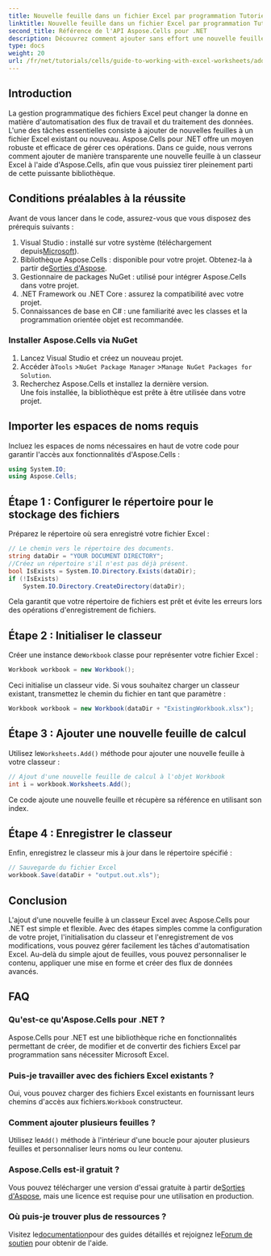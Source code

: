 ```yaml
---
title: Nouvelle feuille dans un fichier Excel par programmation Tutoriel C#
linktitle: Nouvelle feuille dans un fichier Excel par programmation Tutoriel C#
second_title: Référence de l'API Aspose.Cells pour .NET
description: Découvrez comment ajouter sans effort une nouvelle feuille de calcul à un fichier Excel à l'aide d'Aspose.Cells pour .NET. Ce guide complet fournit une approche étape par étape, des exemples de code et des conseils utiles.
type: docs
weight: 20
url: /fr/net/tutorials/cells/guide-to-working-with-excel-worksheets/add-new-sheet-to-excel-file-csharp-tutorial/
---
```

## Introduction

La gestion programmatique des fichiers Excel peut changer la donne en matière d'automatisation des flux de travail et du traitement des données. L'une des tâches essentielles consiste à ajouter de nouvelles feuilles à un fichier Excel existant ou nouveau. Aspose.Cells pour .NET offre un moyen robuste et efficace de gérer ces opérations. Dans ce guide, nous verrons comment ajouter de manière transparente une nouvelle feuille à un classeur Excel à l'aide d'Aspose.Cells, afin que vous puissiez tirer pleinement parti de cette puissante bibliothèque.

## Conditions préalables à la réussite

Avant de vous lancer dans le code, assurez-vous que vous disposez des prérequis suivants :

1.  Visual Studio : installé sur votre système (téléchargement depuis[Microsoft](https://visualstudio.microsoft.com/)).
2.  Bibliothèque Aspose.Cells : disponible pour votre projet. Obtenez-la à partir de[Sorties d'Aspose](https://releases.aspose.com/cells/net/).
3. Gestionnaire de packages NuGet : utilisé pour intégrer Aspose.Cells dans votre projet.
4. .NET Framework ou .NET Core : assurez la compatibilité avec votre projet.
5. Connaissances de base en C# : une familiarité avec les classes et la programmation orientée objet est recommandée.

### Installer Aspose.Cells via NuGet

1. Lancez Visual Studio et créez un nouveau projet.
2.  Accéder à`Tools` >`NuGet Package Manager` >`Manage NuGet Packages for Solution`.
3. Recherchez Aspose.Cells et installez la dernière version.  
   Une fois installée, la bibliothèque est prête à être utilisée dans votre projet.


## Importer les espaces de noms requis

Incluez les espaces de noms nécessaires en haut de votre code pour garantir l'accès aux fonctionnalités d'Aspose.Cells :

```csharp
using System.IO;
using Aspose.Cells;
```

## Étape 1 : Configurer le répertoire pour le stockage des fichiers

Préparez le répertoire où sera enregistré votre fichier Excel :

```csharp
// Le chemin vers le répertoire des documents.
string dataDir = "YOUR DOCUMENT DIRECTORY";
//Créez un répertoire s'il n'est pas déjà présent.
bool IsExists = System.IO.Directory.Exists(dataDir);
if (!IsExists)
    System.IO.Directory.CreateDirectory(dataDir);
```

Cela garantit que votre répertoire de fichiers est prêt et évite les erreurs lors des opérations d'enregistrement de fichiers.


## Étape 2 : Initialiser le classeur

 Créer une instance de`Workbook` classe pour représenter votre fichier Excel :

```csharp
Workbook workbook = new Workbook();
```

Ceci initialise un classeur vide. Si vous souhaitez charger un classeur existant, transmettez le chemin du fichier en tant que paramètre :

```csharp
Workbook workbook = new Workbook(dataDir + "ExistingWorkbook.xlsx");
```


## Étape 3 : Ajouter une nouvelle feuille de calcul

 Utilisez le`Worksheets.Add()` méthode pour ajouter une nouvelle feuille à votre classeur :

```csharp
// Ajout d'une nouvelle feuille de calcul à l'objet Workbook
int i = workbook.Worksheets.Add();
```

Ce code ajoute une nouvelle feuille et récupère sa référence en utilisant son index.


## Étape 4 : Enregistrer le classeur

Enfin, enregistrez le classeur mis à jour dans le répertoire spécifié :

```csharp
// Sauvegarde du fichier Excel
workbook.Save(dataDir + "output.out.xls");
```

## Conclusion

L'ajout d'une nouvelle feuille à un classeur Excel avec Aspose.Cells pour .NET est simple et flexible. Avec des étapes simples comme la configuration de votre projet, l'initialisation du classeur et l'enregistrement de vos modifications, vous pouvez gérer facilement les tâches d'automatisation Excel. Au-delà du simple ajout de feuilles, vous pouvez personnaliser le contenu, appliquer une mise en forme et créer des flux de données avancés.

## FAQ

### Qu'est-ce qu'Aspose.Cells pour .NET ?

Aspose.Cells pour .NET est une bibliothèque riche en fonctionnalités permettant de créer, de modifier et de convertir des fichiers Excel par programmation sans nécessiter Microsoft Excel.

### Puis-je travailler avec des fichiers Excel existants ?

 Oui, vous pouvez charger des fichiers Excel existants en fournissant leurs chemins d'accès aux fichiers.`Workbook` constructeur.

### Comment ajouter plusieurs feuilles ?

 Utilisez le`Add()` méthode à l'intérieur d'une boucle pour ajouter plusieurs feuilles et personnaliser leurs noms ou leur contenu.

### Aspose.Cells est-il gratuit ?

 Vous pouvez télécharger une version d'essai gratuite à partir de[Sorties d'Aspose](https://releases.aspose.com/), mais une licence est requise pour une utilisation en production.

### Où puis-je trouver plus de ressources ?

 Visitez le[documentation](https://reference.aspose.com/cells/net/)pour des guides détaillés et rejoignez le[Forum de soutien](https://forum.aspose.com/c/cells/9) pour obtenir de l'aide.